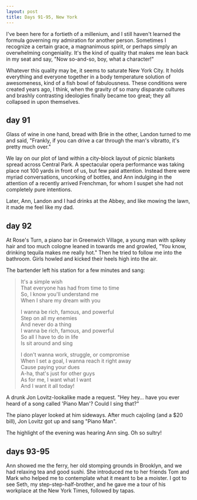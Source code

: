 ```yaml
---
layout: post
title: Days 91-95, New York
---
```


I've been here for a fortieth of a millenium, and I still haven't learned the formula governing my admiration for another person. Sometimes I recognize a certain grace, a magnanimous spirit, or perhaps simply an overwhelming congeniality. It's the kind of quality that makes me lean back in my seat and say, "Now so-and-so, boy, what a character!"

Whatever this quality may be, it seems to saturate New York City. It holds everything and everyone together in a body temperature solution of awesomeness, kind of a fish bowl of fabulousness. These conditions were created years ago, I think, when the gravity of so many disparate cultures and brashly contrasting ideologies finally became too great; they all collapsed in upon themselves.

## day 91

Glass of wine in one hand, bread with Brie in the other, Landon turned to me and said, "Frankly, if you can drive a car through the man's vibratto, it's pretty much over."

We lay on our plot of land within a city-block layout of picnic blankets spread across Central Park. A spectacular opera performance was taking place not 100 yards in front of us, but few paid attention. Instead there were myriad conversations, uncorking of bottles, and Ann indulging in the attention of a recently arrived Frenchman, for whom I suspet she had not completely pure intentions.

Later, Ann, Landon and I had drinks at the Abbey, and like mowing the lawn, it made me feel like my dad.

## day 92

At Rose's Turn, a piano bar in Greenwich Village, a young man with spikey hair and too much cologne leaned in towards me and growled, "You know, drinking tequila makes me really hot." Then he tried to follow me into the bathroom. Girls howled and kicked their heels high into the air.

The bartender left his station for a few minutes and sang:

> It's a simple wish  
> That everyone has had from time to time  
> So, I know you'll understand me  
> When I share my dream with you  
>  
> I wanna be rich, famous, and powerful  
> Step on all my enemies  
> And never do a thing  
> I wanna be rich, famous, and powerful  
> So all I have to do in life  
> Is sit around and sing  
> 
> I don't wanna work, struggle, or compromise  
> When I set a goal, I wanna reach it right away  
> Cause paying your dues  
> A-ha, that's just for other guys  
> As for me, I want what I want  
> And I want it all today!  

A drunk Jon Lovitz-lookalike made a request. "Hey hey… have you ever heard of a song called 'Piano Man'? Could I sing that?"

The piano player looked at him sideways. After much cajoling (and a $20 bill), Jon Lovitz got up and sang "Piano Man".

The highlight of the evening was hearing Ann sing. Oh so sultry!

## days 93-95

Ann showed me the ferry, her old stomping grounds in Brooklyn, and we had relaxing tea and good sushi. She introduced me to her friends Tom and Mark who helped me to contemplate what it meant to be a moister. I got to see Seth, my step-step-half-brother, and he gave me a tour of his workplace at the New York Times, followed by tapas.